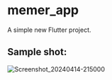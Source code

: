 # memer_app

A simple new Flutter project.

## Sample shot:
![Screenshot_20240414-215000](https://github.com/Sahil-pillania/memer_app-flutter/assets/80634110/dfc4413e-fbda-4f92-9c65-8f7ae376e0a8)


